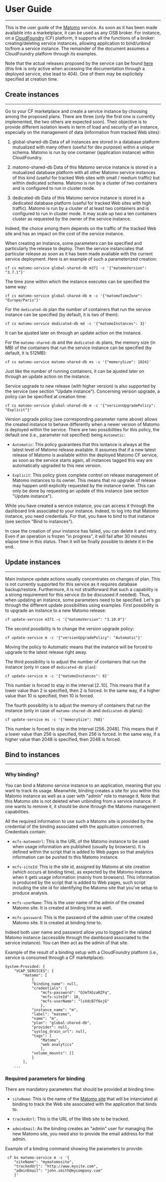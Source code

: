 # User Guide

---

This is the user guide of the [Matomo](https://matomo.org/) service. As soon as it has been made available into a marketplace, it can be used as any OSB broker. For instance, on a [CloudFoundry](https://www.cloudfoundry.org/) (CF) platform, it supports all the functions of a broker: creating/deleting service instances, allowing application to bind/unbind to/from a service instance. The remainder of the document assumes a CloudFoundry platform through its examples.

Note that the actual releases proposed by the service can be found [here](releases.html) (this link is only active when accessing the documentation through a deployed service, else lead to 404). One of them may be explicitely specified at creation time. 


## Create instances

---

Go to your CF marketplace and create a service instance by choosing among the proposed plans. There are three (only the first one is currently implemented, the two others are expected soon). Their objective is to provide different isolation levels in term of load and security of an instance, especially on the management of data (information from tracked Web sites):

1. global-shared-db
   Data of all instances are stored in a database platform mutualized with many others (useful for dev purpose) within a unique schema. Matomo is run by one container (application instance) within CloudFoundry.

2. matomo-shared-db
   Data of this Matomo service instance is stored in a mutualized database platform with all other Matomo service instances of this kind (useful for tracked Web sites with small / medium traffic) but within dedicated schema. Matomo is run by a cluster of two containers and is configured to run in cluster mode.

3. dedicated-db
   Data of this Matomo service instance is stored in a dedicated database platform (useful for tracked Web sites with high traffic). Matomo is run by a cluster of at least two containers and is configured to run in cluster mode. It may scale up two a ten containers cluster as requested by the owner of the service instance.

Indeed, the choice among them depends on the traffic of the tracked Web site and has an impact on the cost of the service instance.

When creating an instance, some parameters can be specified and particularly the release to deploy. Then the service instanciates that particular release as soon as it has been made available with the current service deployment. Here is an example of such a parameterized creation:
```
cf cs matomo-service global-shared-db m371 -c '{"matomoVersion": "3.7.1"}'
```

The time zone within which the instance executes can be specified the same way:
```
cf cs matomo-service global-shared-db m -c '{"matomoTimeZone": "Europe/Paris"}'
```

For the `dedicated-db` plan the number of containers that run the service instance can be specified (by default, it is two of them):
```
cf cs matomo-service dedicated-db md -c '{"matomoInstances": 3}'
```
It can be ajusted later on through an update action on the instance.

For the `matomo-shared-db` and the `dedicated-db` plans, the memory size (in MB) of the containers that run the service instance can be specified (by default, it is 512MB):
```
cf cs matomo-service matomo-shared-db ms -c '{"memorySize": 1024}'
```
Just like the number of running containers, it can be ajusted later on through an update action on the instance.

Service upgrade to new release (with higher version) is also supported by the service (see section "Update instance"). Concerning version upgrade, a policy can be specified at creation time:
```
cf cs matomo-service global-shared-db m -c '{"versionUpgradePolicy": "Explicit"}'
```

Version upgrade policy (see corresponding parameter name above) allows the created instance to behave differently when a newer version of Matomo is deployed within the service. There are two possibilities for this policy, the default one (i.e., parameter not specified) being `Automatic`:

* `Automatic`: This policy guarantees that this isntance is always at the latest level of Matomo release available. It assumes that if a new latest release of Matomo is available within the deployed Matomo CF service, as soon as the service starts again, all instances tagged this way are automatically upgraded to this new version.

* `Explicit`: This policy gives complete control on release management of Matomo instances to its owner. This means that no upgrade of release may happen until explicitly requested by the instance owner. This can only be done by requesting an update of this instance (see section "Update instance").

While you have created a service instance, you can access it through the dashboard link associated to your instance. Indeed, to log into that Matomo instance, you need credentials. For that, you have to bind to that instance (see section "Bind to instances").

In case the creation of your instance has failed, you can delete it and retry. Even if an operation is frozen "in progress", it will fail after 30 minutes elapse time in this status. Then it will be finally possible to delete it in the end.

## Update instances

---

Main instance update actions usually concentrates on changes of plan. This is not currently supported for this service as it requires database backup/restore. Furthermore, it is not straitforward that such a capability is a strong requirement for this service (to be discussed if needed). Thus, when updating an instance, some parameters need to be specified. Let's go through the different update possibilities using examples. First possibility is to upgrade an instance to a new Matomo release:
```
cf update-service m371 -c '{"matomoVersion": "3.10.0"}'
```

The second possibility is to change the version upgrade policy:
```
cf update-service m -c '{"versionUpgradePolicy": "Automatic"}'
```
Moving the policy to Automatic means that the instance will be forced to upgrade to the latest release right away.

The third possibility is to adjust the number of containers that run the instance (only in case of `dedicated-db plan`):
```
cf update-service m -c '{"matomoInstances": 6}'
```
This number is forced to stay in the interval [2..10]. This means that if a lower value than 2 is specified, then 2 is forced. In the same way, if a higher value than 10 is specified, then 10 is forced.

The fourth possibility is to adjust the memory of containers that run the instance (only in case of `matomo-shared-db` and `dedicated-db` plans):
```
cf update-service ms -c '{"memorySize": 768}'
```
This number is forced to stay in the interval [256..2048]. This means that if a lower value than 256 is specified, then 256 is forced. In the same way, if a higher value than 2048 is specified, then 2048 is forced.

## Bind to instances

---

### Why binding?

You can bind a Matomo service instance to an application, meaning that you want to track its usage. Meanwhile, binding creates a site for you within this Matomo instance as well as a user with "admin" role to manage it. Note that this Matomo site is not deleted when unbinding from a service instance. If one wants to remove it, it should be done through the Matomo management capabilities.

All the required information to use such a Matomo site is provided by the credential of the binding associated with the application concerned. Credentials contain:

* `mcfs-matomoUrl`: This is the URL of the Matomo instance to be used when usage information are published (usually by browsers). It is defined within the script that is added to Web pages so that analytics information can be pushed to this Matomo instance.

* `mcfs-siteId`: This is the site id, assigned by Matomo at site creation (which occurs at binding time), as expected by the Matomo instance when it gets usage information (mainly from browsers). This information is produced by the script that is added to Web pages, such script including the site id for identifying the Matomo site that you've setup to produce analysis.

* `mcfs-userName`: This is the user name of the admin of the created Matomo site. It is created at binding time as well.
  
* `mcfs-password`: This is the password of the admin user of the created Matomo site. It is created at binding time to.

Indeed both user name and password allow you to logged in the related Matomo instance (accessible through the dashboard associated to the service instance). You can then act as the admin of that site.

Example of the result of a binding setup with a CloudFoundry platform (i.e., service is consumed through a CF marketplace):

```
System-Provided: {
	"VCAP_SERVICES": {
		"matomo": [
			{
			"binding_name": null,
			"credentials": {
				"mcfs-password": "OJmfXGzaRZFq",
				"mcfs-siteId": 10,
				"mcfs-userName": "lsXdcB7f6xjG"
				},
			"instance_name": "m",
			"label": "matomo",
			"name": "m",
			"plan": "global-shared-db",
			"provider": null,
			"syslog_drain_url": null,
			"tags": [
				"Matomo",
				"web analytics"
				],
			"volume_mounts": []
			}
		],
	...
```

### Required parameters for binding

There are mandatory parameters that should be provided at binding time:

* `siteName`: This is the name of the [Matomo site](https://matomo.org/docs/manage-websites/) that will be intanciated at binding to track the Web site associated with the application that binds to.

* `trackedUrl`: This is the URL of the Web site to be tracked.

* `adminEmail`: As the binding creates an "admin" user for managing the new Matomo site, you need also to provide the email address for that admin.

Example of a binding command showing the parameters to provide:

```
 cf bs matomo-service m -c '{
	"siteName": "mymatomosite",
	"trackedUrl": "http://www.mysite.com",
	"adminEmail": "john.smith@mycompany.com"
	}'
```
